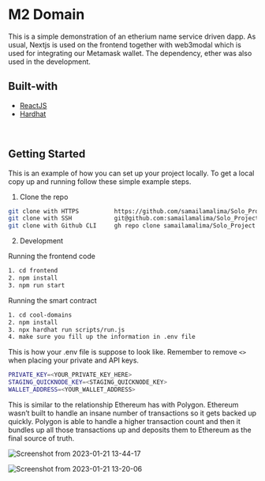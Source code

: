 # **M2 Domain** 
This is a simple demonstration of an etherium name service driven dapp. As usual, Nextjs is used on the frontend together with web3modal which is used for integrating our Metamask wallet. The dependency, ether was also used in the development.
## Built-with

-   [ReactJS](https://reactjs.org/)
-   [Hardhat](https://hardhat.org/)

<br />

<!-- GETTING STARTED -->

## Getting Started

This is an example of how you can set up your project locally. To get a local copy up and running follow these simple example steps.

1. Clone the repo

```sh
git clone with HTTPS          https://github.com/samailamalima/Solo_Project.git
git clone with SSH            git@github.com:samailamalima/Solo_Project.git
git clone with Github CLI     gh repo clone samailamalima/Solo_Project
```

2. Development

Running the frontend code

```sh
1. cd frontend
2. npm install
3. npm run start
```

Running the smart contract

```sh
1. cd cool-domains
2. npm install
3. npx hardhat run scripts/run.js
4. make sure you fill up the information in .env file
```

This is how your .env file is suppose to look like. Remember to remove `<>` when placing your private and API keys.

```sh
PRIVATE_KEY=<YOUR_PRIVATE_KEY_HERE>
STAGING_QUICKNODE_KEY=<STAGING_QUICKNODE_KEY>
WALLET_ADDRESS=<YOUR_WALLET_ADDRESS>
```

This is similar to the relationship Ethereum has with Polygon. Ethereum wasn’t built to handle an insane number of transactions so it gets backed up quickly. Polygon is able to handle a higher transaction count and then it bundles up all those transactions up and deposits them to Ethereum as the final source of truth.

![Screenshot from 2023-01-21 13-44-17](https://user-images.githubusercontent.com/41795852/213869687-586a69c6-dc37-433f-a02b-853e57a26651.png)

![Screenshot from 2023-01-21 13-20-06](https://user-images.githubusercontent.com/41795852/213868691-f77b9bb6-1805-4626-904c-7c98d8164ff8.png)



